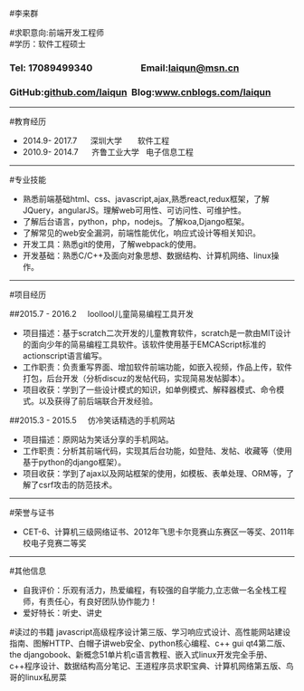 #李来群  

#求职意向:前端开发工程师  
#学历：软件工程硕士
 
### Tel: 17089499340  &nbsp;  &nbsp;&nbsp;&nbsp;&nbsp;&nbsp;&nbsp;&nbsp;&nbsp;&nbsp;&nbsp;&nbsp;&nbsp; &nbsp;&nbsp;&nbsp;&nbsp;&nbsp;&nbsp;Email:laiqun@msn.cn &nbsp;   
### GitHub:<a href="https://github.com/laiqun">github.com/laiqun</a>&nbsp; Blog:<a href="http://www.cnblogs.com/laiqun">www.cnblogs.com/laiqun</a>
---
#教育经历
* 	2014.9- 2017.7&nbsp;&nbsp;&nbsp;&nbsp;&nbsp;&nbsp;深圳大学  &nbsp;&nbsp;&nbsp;&nbsp;&nbsp;&nbsp;软件工程&nbsp;&nbsp;&nbsp;&nbsp;            
* 	2010.9- 2014.7&nbsp;&nbsp;&nbsp;&nbsp;&nbsp;&nbsp;齐鲁工业大学  &nbsp;&nbsp;电子信息工程&nbsp;&nbsp;&nbsp;&nbsp;&nbsp;            

---
#专业技能
* 熟悉前端基础html、css、javascript,ajax,熟悉react,redux框架，了解JQuery，angularJS。理解web可用性、可访问性、可维护性。
* 了解后台语言，python，php，nodejs。了解koa,Django框架。
* 了解常见的web安全漏洞，前端性能优化，响应式设计等相关知识。
* 开发工具：熟悉git的使用，了解webpack的使用。
* 开发基础：熟悉C/C++及面向对象思想、数据结构、计算机网络、linux操作。

---
#项目经历

##2015.7 - 2016.2       &nbsp;&nbsp;&nbsp;    loollool儿童简易编程工具开发                         
*	项目描述：基于scratch二次开发的儿童教育软件，scratch是一款由MIT设计的面向少年的简易编程工具软件。该软件使用基于EMCAScript标准的actionscript语言编写。
*	工作职责：负责重写界面、增加软件前端功能，如嵌入视频，作品上传，软件打包，后台开发（分析discuz的发帖代码，实现简易发帖脚本）。
*	项目收获：学到了一些设计模式的知识，如单例模式、解释器模式、命令模式。以及获得了前后端联合开发经验。

##2015.3 - 2015.5      &nbsp;&nbsp;&nbsp;        仿冷笑话精选的手机网站
*	项目描述：原网站为笑话分享的手机网站。
*	工作职责：分析其前端代码，实现其后台功能，如登陆、发帖、收藏等（使用基于python的django框架）。
*	项目收获：学到了ajax以及网站框架的使用，如模板、表单处理、ORM等，了解了csrf攻击的防范技术。

---
#荣誉与证书
*	CET-6、计算机三级网络证书、2012年飞思卡尔竞赛山东赛区一等奖、2011年校电子竞赛二等奖

---
#其他信息
*	自我评价：乐观有活力，热爱编程，有较强的自学能力,立志做一名全栈工程师，有责任心，有良好团队协作能力！
*	爱好特长：听史、讲史

#读过的书籍
  javascript高级程序设计第三版、学习响应式设计、高性能网站建设指南、图解HTTP、白帽子讲web安全、python核心编程、c++ gui qt4第二版、the djangobook、新概念51单片机c语言教程、嵌入式linux开发完全手册、c++程序设计、数据结构高分笔记、王道程序员求职宝典、计算机网络第五版、鸟哥的linux私房菜

